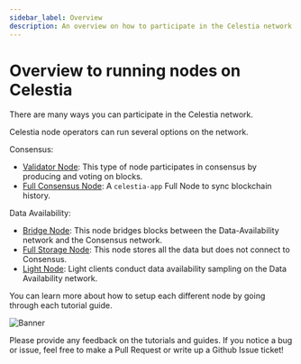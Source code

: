 ```yaml
---
sidebar_label: Overview
description: An overview on how to participate in the Celestia network.
---
```


# Overview to running nodes on Celestia

There are many ways you can participate in the Celestia network.

Celestia node operators can run several options on the network.

Consensus:

* [Validator Node](./validator-node.md): This type of node participates
in consensus by producing and voting on blocks.
* [Full Consensus Node](./full-consensus-node.md): A `celestia-app` Full Node
  to sync blockchain history.

Data Availability:

* [Bridge Node](./bridge-node.mdx): This node bridges blocks between the
  Data-Availability network and the Consensus network.
* [Full Storage Node](./full-storage-node.mdx): This node stores all
  the data but does not connect to Consensus.
* [Light Node](./light-node.mdx): Light clients conduct data availability
  sampling on the Data Availability network.

You can learn more about how to setup each different node by going through
each tutorial guide.

![Banner](/img/node-requirements.jpg)

Please provide any feedback on the tutorials and guides. If you notice
a bug or issue, feel free to make a Pull Request or write up a Github
Issue ticket!
